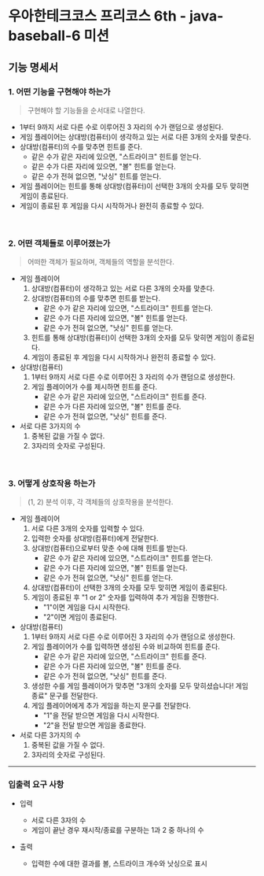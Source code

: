 # 우아한테크코스 프리코스 6th - java-baseball-6 미션

## 기능 명세서

### 1. 어떤 기능을 구현해야 하는가
> 구현해야 할 기능들을 순서대로 나열한다.
* 1부터 9까지 서로 다른 수로 이루어진 3 자리의 수가 랜덤으로 생성된다.
* 게임 플레이어는 상대방(컴퓨터)이 생각하고 있는 서로 다른 3개의 숫자를 맞춘다.
* 상대방(컴퓨터)의 수를 맞추면 힌트를 준다.
  * 같은 수가 같은 자리에 있으면, "스트라이크" 힌트를 얻는다.
  * 같은 수가 다른 자리에 있으면, "볼" 힌트를 얻는다.
  * 같은 수가 전혀 없으면, "낫싱" 힌트를 얻는다.
* 게임 플레이어는 힌트를 통해 상대방(컴퓨터)이 선택한 3개의 숫자를 모두 맞히면 게임이 종료된다.
* 게임이 종료된 후 게임을 다시 시작하거나 완전히 종료할 수 있다.

<br/>

### 2. 어떤 객체들로 이루어졌는가
> 어떠한 객체가 필요하며, 객체들의 역할을 분석한다.
* 게임 플레이어 
  1. 상대방(컴퓨터)이 생각하고 있는 서로 다른 3개의 숫자를 맞춘다.
  2. 상대방(컴퓨터)의 수를 맞추면 힌트를 받는다.
     * 같은 수가 같은 자리에 있으면, "스트라이크" 힌트를 얻는다.
     * 같은 수가 다른 자리에 있으면, "볼" 힌트를 얻는다.
     * 같은 수가 전혀 없으면, "낫싱" 힌트를 얻는다.
  3. 힌트를 통해 상대방(컴퓨터)이 선택한 3개의 숫자를 모두 맞히면 게임이 종료된다.
  4. 게임이 종료된 후 게임을 다시 시작하거나 완전히 종료할 수 있다.
* 상대방(컴퓨터)
  1. 1부터 9까지 서로 다른 수로 이루어진 3 자리의 수가 랜덤으로 생성한다. 
  2. 게임 플레이어가 수를 제시하면 힌트를 준다.
     * 같은 수가 같은 자리에 있으면, "스트라이크" 힌트를 준다.
     * 같은 수가 다른 자리에 있으면, "볼" 힌트를 준다.
     * 같은 수가 전혀 없으면, "낫싱" 힌트를 준다.
* 서로 다른 3가지의 수
  1. 중복된 값을 가질 수 없다.
  2. 3자리의 숫자로 구성된다.

<br/>

### 3. 어떻게 상호작용 하는가
> (1, 2) 분석 이후, 각 객체들의 상호작용을 분석한다.        
* 게임 플레이어
    1. 서로 다른 3개의 숫자를 입력할 수 있다.
    2. 입력한 숫자를 상대방(컴퓨터)에게 전달한다.
    3. 상대방(컴퓨터)으로부터 맞춘 수에 대해 힌트를 받는다.
        * 같은 수가 같은 자리에 있으면, "스트라이크" 힌트를 얻는다.
        * 같은 수가 다른 자리에 있으면, "볼" 힌트를 얻는다.
        * 같은 수가 전혀 없으면, "낫싱" 힌트를 얻는다.
    4. 상대방(컴퓨터)이 선택한 3개의 숫자를 모두 맞히면 게임이 종료된다.
    5. 게임이 종료된 후 "1 or 2" 숫자를 입력하여 추가 게임을 진행한다.
        * "1"이면 게임을 다시 시작한다.
        * "2"이면 게임이 종료된다.
* 상대방(컴퓨터)
    1. 1부터 9까지 서로 다른 수로 이루어진 3 자리의 수가 랜덤으로 생성한다.
    2. 게임 플레이어가 수를 입력하면 생성된 수와 비교하여 힌트를 준다.
        * 같은 수가 같은 자리에 있으면, "스트라이크" 힌트를 준다.
        * 같은 수가 다른 자리에 있으면, "볼" 힌트를 준다.
        * 같은 수가 전혀 없으면, "낫싱" 힌트를 준다.
    3. 생성한 수를 게임 플레이어가 맞추면 "3개의 숫자를 모두 맞히셨습니다! 게임 종료" 문구를 전달한다.
    4. 게임 플레이어에게 추가 게임을 하는지 문구를 전달한다.
        * "1"을 전달 받으면 게임을 다시 시작한다.
        * "2"을 전달 받으면 게임을 종료한다.
* 서로 다른 3가지의 수
    1. 중복된 값을 가질 수 없다.
    2. 3자리의 숫자로 구성된다.

---

### 입출력 요구 사항

* 입력
  * 서로 다른 3자의 수
  * 게임이 끝난 경우 재시작/종료를 구분하는 1과 2 중 하나의 수

* 출력
  * 입력한 수에 대한 결과를 볼, 스트라이크 개수와 낫싱으로 표시
